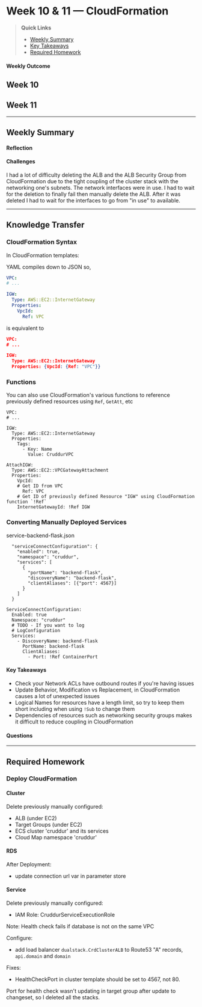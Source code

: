# Week 10 & 11 — CloudFormation

>__Quick Links__
> - [Weekly Summary](#weekly-summary)
> - [Key Takeaways](#key-takeaways)
> - [Required Homework](#required-homework)

#### Weekly Outcome
Week 10
- 

Week 11
- 

---
## Weekly Summary
<!--Summary Journal Entry-->


#### Reflection
<!--Thoughts/Feelings so far.-->


#### Challenges
<!-- Challenges you've had this week in completing your tasks. How you might solve them or what you did to solve them. -->

I had a lot of difficulty deleting the ALB and the ALB Security Group from CloudFormation due to the tight coupling of the cluster stack with the networking one's subnets. The network interfaces were in use. I had to wait for the deletion to finally fail then manually delete the ALB. After it was deleted I had to wait for the interfaces to go from "in use" to available. 

---
## Knowledge Transfer

### CloudFormation Syntax
In CloudFormation templates:

YAML compiles down to JSON so,

```yaml
VPC: 
# ...

IGW:
  Type: AWS::EC2::InternetGateway
  Properties:
    VpcId:
      Ref: VPC
```

is equivalent to

```json
VPC: 
# ...

IGW:
  Type: AWS::EC2::InternetGateway
  Properties: {VpcId: {Ref: "VPC"}}
```

### Functions

You can also use CloudFormation's various functions to reference previously defined resources using `Ref`, `GetAtt`, etc
```
VPC: 
# ...

IGW:
  Type: AWS::EC2::InternetGateway
  Properties:
    Tags:
      - Key: Name
        Value: CruddurVPC

AttachIGW:
  Type: AWS::EC2::VPCGatewayAttachment
  Properties:
    VpcId:
    # Get ID from VPC 
      Ref: VPC
    # Get ID of previously defined Resource "IGW" using CloudFormation function `!Ref`
    InternetGatewayId: !Ref IGW
```
### Converting Manually Deployed Services

service-backend-flask.json
```
  "serviceConnectConfiguration": {
    "enabled": true,
    "namespace": "cruddur",
    "services": [
      {
        "portName": "backend-flask",
        "discoveryName": "backend-flask",
        "clientAliases": [{"port": 4567}]
      }
    ]
  }
```

```
ServiceConnectConfiguration:
  Enabled: true
  Namespace: "cruddur"
  # TODO - If you want to log
  # LogConfiguration
  Services:
    - DiscoveryName: backend-flask
      PortName: backend-flask
      ClientAliases:
        - Port: !Ref ContainerPort
```

#### Key Takeaways
<!-- Key takeaways for this week -->
- Check your Network ACLs have outbound routes if you're having issues
- Update Behavior, Modification vs Replacement, in CloudFormation causes a lot of unexpected issues
- Logical Names for resources have a length limit, so try to keep them short including when using `!Sub` to change them
- Dependencies of resources such as networking security groups makes it difficult to reduce coupling in CloudFormation

#### Questions
<!-- Questions on the materials or concepts with their answers, if available.-->

---

## Required Homework  


### Deploy CloudFormation 

#### Cluster
Delete previously manually configured:
- ALB (under EC2)
- Target Groups (under EC2)
- ECS cluster 'cruddur' and its services
- Cloud Map namespace 'cruddur'

#### RDS

After Deployment:
- update connection url var in parameter store

#### Service
Delete previously manually configured:
- IAM Role: CruddurServiceExecutionRole

Note: Health check fails if database is not on the same VPC

Configure:
- add load balancer `dualstack.CrdClusterALB` to Route53 "A" records, `api.domain` and `domain`

Fixes:
- HealthCheckPort in cluster template should be set to 4567, not 80. 

Port for health check wasn't updating in target group after update to changeset, so I deleted all the stacks. 
